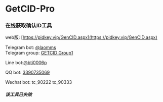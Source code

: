# GetCID-Pro
### 在线获取确认ID工具  
 
web版: [https://pidkey.vip/GenCID.aspx](https://pidkey.vip/GenCID.aspx)  

Telegram bot: [@laomms](https://t.me/laomms)  
Telegram group: [GETCID Group1](https://t.me/get_cid)   

Line bot:[@bti0006p](https://line.me/R/ti/p/@bti0006p)

QQ bot: [3390735069](http://wpa.qq.com/msgrd?v=3&uin=3390735069&site=qq&menu=yes)   

Wechat bot: tc_90222    tc_90333  

##### 该工具已失效  




